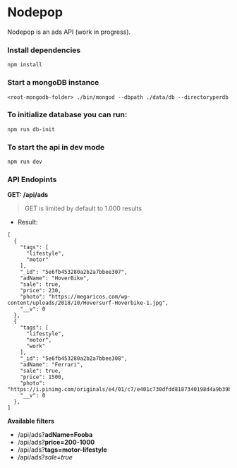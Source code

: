 # Nodepop

Nodepop is an ads API (work in progress).


### Install dependencies

```shell
npm install
```

### Start a mongoDB instance

```shell
<root-mongodb-folder> ./bin/mongod --dbpath ./data/db --directoryperdb
```

### To initialize database you can run:
```shell
npm run db-init
```

### To start the api in dev mode

```shell
npm run dev
```

### API Endopints

**GET: /api/ads**

  > GET is limited by default to 1.000 results 

- Result:

```
[
  {
    "tags": [
      "lifestyle",
      "motor"
    ],
    "_id": "5e6fb453280a2b2a7bbee307",
    "adName": "HoverBike",
    "sale": true,
    "price": 230,
    "photo": "https://megaricos.com/wp-content/uploads/2018/10/Hoversurf-Hoverbike-1.jpg",
    "__v": 0
  },
  {
    "tags": [
      "lifestyle",
      "motor",
      "work"
    ],
    "_id": "5e6fb453280a2b2a7bbee308",
    "adName": "Ferrari",
    "sale": true,
    "price": 1500,
    "photo": "https://i.pinimg.com/originals/e4/01/c7/e401c730dfdd8187340198d4a9b39b92.jpg",
    "__v": 0
  },
]
```

**Available filters**

- /api/ads?**adName=Fooba**
- /api/ads?**price=200-1000**
- /api/ads?**tags=motor-lifestyle**
- /api/ads?*sale=true*


